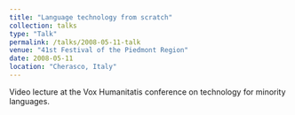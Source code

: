```yaml
---
title: "Language technology from scratch"
collection: talks
type: "Talk"
permalink: /talks/2008-05-11-talk
venue: "41st Festival of the Piedmont Region"
date: 2008-05-11
location: "Cherasco, Italy"
---
```


Video lecture at the Vox Humanitatis conference on technology for minority languages.
